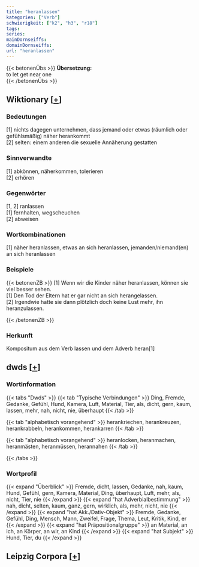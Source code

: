 ```yaml
---
title: "heranlassen"
kategorien: ["Verb"]
schwierigkeit: ["k2", "h3", "r18"]
tags:
series:
mainDornseiffs:
domainDornseiffs:
url: "heranlassen"
---
```


{{< betonenÜbs >}}
**Übersetzung:**  
to let get near one  
{{< /betonenÜbs >}}

## Wiktionary [[+](https://de.wiktionary.org/wiki/heranlassen)]

### Bedeutungen
[1] nichts dagegen unternehmen, dass jemand oder etwas (räumlich oder gefühlsmäßig) näher herankommt  
[2] selten: einem anderen die sexuelle Annäherung gestatten  

### Sinnverwandte
[1] abkönnen, näherkommen, tolerieren  
[2] erhören  

### Gegenwörter
[1, 2] ranlassen  
[1] fernhalten, wegscheuchen  
[2] abweisen  

### Wortkombinationen
[1] näher heranlassen, etwas an sich heranlassen, jemanden/niemand(en) an sich heranlassen  

### Beispiele
{{< betonenZB >}}
[1] Wenn wir die Kinder näher heranlassen, können sie viel besser sehen.  
[1] Den Tod der Eltern hat er gar nicht an sich herangelassen.  
[2] Irgendwie hatte sie dann plötzlich doch keine Lust mehr, ihn heranzulassen.  

{{< /betonenZB >}}
### Herkunft
Kompositum aus dem Verb lassen und dem Adverb heran[1]  



## dwds [[+](https://www.dwds.de/wb/heranlassen)]

### Wortinformation
{{< tabs "Dwds" >}}
{{< tab "Typische Verbindungen" >}}
Ding, Fremde, Gedanke, Gefühl, Hund, Kamera, Luft, Material, Tier, als, dicht, gern, kaum, lassen, mehr, nah, nicht, nie, überhaupt
{{< /tab >}}

{{< tab "alphabetisch vorangehend" >}}
herankriechen, herankreuzen, herankrabbeln, herankommen, herankarren
{{< /tab >}}

{{< tab "alphabetisch vorangehend" >}}
heranlocken, heranmachen, heranmästen, heranmüssen, herannahen
{{< /tab >}}

{{< /tabs >}}

### Wortprofil
{{< expand "Überblick" >}} Fremde, dicht, lassen, Gedanke, nah, kaum, Hund, Gefühl, gern, Kamera, Material, Ding, überhaupt, Luft, mehr, als, nicht, Tier, nie {{< /expand >}}
{{< expand "hat Adverbialbestimmung" >}} nah, dicht, selten, kaum, ganz, gern, wirklich, als, mehr, nicht, nie {{< /expand >}}
{{< expand "hat Akk./Dativ-Objekt" >}} Fremde, Gedanke, Gefühl, Ding, Mensch, Mann, Zweifel, Frage, Thema, Leut, Kritik, Kind, er {{< /expand >}}
{{< expand "hat Präpositionalgruppe" >}} an Material, an ich, an Körper, an wir, an Kind {{< /expand >}}
{{< expand "hat Subjekt" >}} Hund, Tier, du {{< /expand >}}

## Leipzig Corpora [[+](https://corpora.uni-leipzig.de/en/res?word=heranlassen&corpusId=deu_newscrawl-public_2018)]

